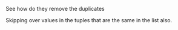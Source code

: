See how do they remove the duplicates

Skipping over values in the tuples that are the same in the list also.